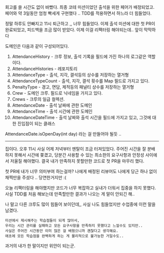 회고를 쓸 시간도 없이 바빴다.
최종 코테 미션이었던 출석을 위한 페어가 배정되었고. 페어와 약 3일동안 엄청 빡세게 구현했다 .. TDD를 적용하면서 하느라 더 힘들었다.

정말 하루도 안빠지고 11시 퇴근하고 ,, 너무 힘들었다.
이제 출석 미션에 대한 첫 PR이 완료되었고, 피드백을 조금 많이 받았다.
이제 이걸 리팩터링 해야되는데.. 앞이 막막하다

도메인은 다음과 같이 구성되어있다.


1. AttendanceHistory - 크루 정보, 출석 기록을 필드에 가진 하나의 로그같은 역할이다.
2. AttendanceHistories - 레포지토리
3. AttendanceType - 출석, 지각, 결석등의 상수를 저장하는 열거형
4. AttendanceTypeCount - 출석, 지각, 결석 횟수를 Map 필드로 가지고 있다.
5. PenaltyType - 경고, 면담, 제적등의 패널티 상수를 저장하는 열거형
6. Crew - 도메인 크루. 필드로 닉네임을 가지고 있다.
7. Crews - 크루의 일급 컬렉션.
8. AttendanceDate - 출석 날짜에 관한 도메인
9. AttendanceTime - 출석 시간에 관한 도메인
10. AttendanceDateTime - 출석 날짜와 출석 시간을 필드에 가지고 있고, 그것에 대한 진입점이 되는 클래스

AttendanceDate.isOpenDay(int day) 라는 걸 만들어야 될듯 ..



- - -

집이다. 오후 11시
사실 어제 저녁부터 멘탈이 조금 터져있었다.
주어진 시간을 잘 분배하지 못해서 시간에 쫒겼고, 당분간 사용할 수 있는 최소한의 요구사항과 안정성 사이에서 저울질 해야했다. 결국 내가 만족하지 못할만한 코드로 첫 PR을 마무리 했다.

첫 PR에 내가 너무 의미부여 하는걸까? 나에게 배정된 리뷰어도 나에게 당근 하나 없이 채찍만을 주셨다 .. 당연한거지만 :(

오늘 리팩터링을 해야했지만 코드가 너무 복잡하고 실내가 더워서 집중을 하지 못했다.
사실 TDD를 처음 해보는데 만족할만한 결과가 나오는 게 말이 안되긴 해..

나 말고 다른 크루도 많이 힘들어 보이던데,, 사실 나도 힘들었지만 수업중에 이런 말을 남겼다.

	미션에서 제시해주는 학습점들이 되게 많아서,
	우리는 시간 관리를 실패하고 모든 요구사항을 만족하지 못했다고 느낄수도 있지만..  
	사실은 주어진 시간동안 이미 많은 걸 배웠으니까 괜찮다고 생각해요.
	애초에 모든 학습점을 완벽하게 하는 게 물리적으로 불가능한 거일수도..

과거의 내가 한 말이지만 위안이 되는군.